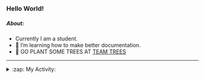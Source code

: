 ### Hello World!

##### About:
- Currently I am a student.
- 🌱 I’m learning how to make better documentation.
- 🌱 GO PLANT SOME TREES AT [TEAM TREES](https://teamtrees.org/)

---
<details>
  <summary>:zap: My Activity:</summary>
  
<!--START_SECTION:waka-->
![Code Time](http://img.shields.io/badge/Code%20Time-1%2C215%20hrs%206%20mins-blue)

**I'm a Night 🦉** 

```text
🌞 Morning                1923 commits        ███░░░░░░░░░░░░░░░░░░░░░░   10.14 % 
🌆 Daytime                6422 commits        ████████░░░░░░░░░░░░░░░░░   33.87 % 
🌃 Evening                5434 commits        ███████░░░░░░░░░░░░░░░░░░   28.66 % 
🌙 Night                  5184 commits        ███████░░░░░░░░░░░░░░░░░░   27.34 % 
```
📅 **I'm Most Productive on Wednesday** 

```text
Monday                   2653 commits        ███░░░░░░░░░░░░░░░░░░░░░░   13.99 % 
Tuesday                  2597 commits        ███░░░░░░░░░░░░░░░░░░░░░░   13.70 % 
Wednesday                4442 commits        ██████░░░░░░░░░░░░░░░░░░░   23.42 % 
Thursday                 2470 commits        ███░░░░░░░░░░░░░░░░░░░░░░   13.03 % 
Friday                   1999 commits        ███░░░░░░░░░░░░░░░░░░░░░░   10.54 % 
Saturday                 1639 commits        ██░░░░░░░░░░░░░░░░░░░░░░░   08.64 % 
Sunday                   3163 commits        ████░░░░░░░░░░░░░░░░░░░░░   16.68 % 
```


📊 **This Week I Spent My Time On** 

```text
🔥 Editors: 
VS Code                  7 hrs 2 mins        █████████████████████████   100.00 % 

🐱‍💻 Projects: 
chacha-chaudhary-web     2 hrs 45 mins       ██████████░░░░░░░░░░░░░░░   39.27 % 
weLoveHacktoberfest      1 hr 23 mins        █████░░░░░░░░░░░░░░░░░░░░   19.86 % 
namami-gange-chatbot     1 hr 4 mins         ████░░░░░░░░░░░░░░░░░░░░░   15.19 % 
py-series                47 mins             ███░░░░░░░░░░░░░░░░░░░░░░   11.37 % 
giveth-dapps-v2          38 mins             ██░░░░░░░░░░░░░░░░░░░░░░░   09.23 % 
```


 Last Updated on 28/09/2023 13:12:02 UTC
<!--END_SECTION:waka-->
</details>
